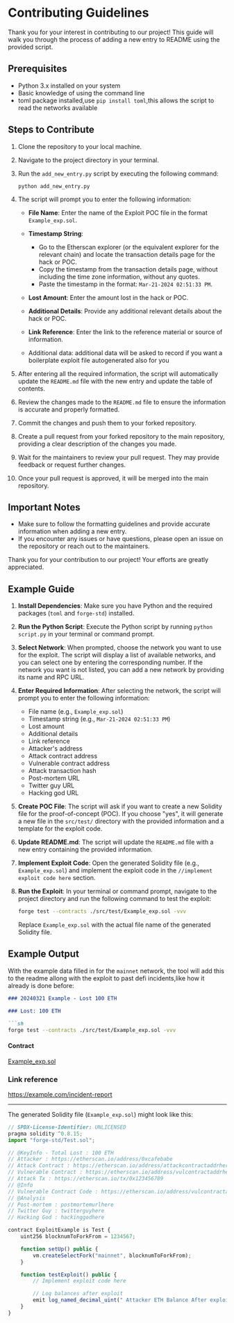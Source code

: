 # Contributing Guidelines

Thank you for your interest in contributing to our project! This guide will walk you through the process of adding a new entry to README using the provided script.

## Prerequisites

- Python 3.x installed on your system
- Basic knowledge of using the command line
- toml package installed,use `pip install toml`,this allows the script to read the networks available 

## Steps to Contribute

1. Clone the repository to your local machine.

2. Navigate to the project directory in your terminal.

3. Run the `add_new_entry.py` script by executing the following command:
   ```
   python add_new_entry.py
   ```

4. The script will prompt you to enter the following information:

   - **File Name**: Enter the name of the Exploit POC file in the format `Example_exp.sol`.

   - **Timestamp String**: 
     - Go to the Etherscan explorer (or the equivalent explorer for the relevant chain) and locate the transaction details page for the hack or POC.
     - Copy the timestamp from the transaction details page, without including the time zone information, without any quotes.
     - Paste the timestamp in the format: `Mar-21-2024 02:51:33 PM`.

   - **Lost Amount**: Enter the amount lost in the hack or POC.

   - **Additional Details**: Provide any additional relevant details about the hack or POC.

   - **Link Reference**: Enter the link to the reference material or source of information.

   - Additional data: additional data will be asked to record if you want a boilerplate exploit file autogenerated also for you

5. After entering all the required information, the script will automatically update the `README.md` file with the new entry and update the table of contents.

6. Review the changes made to the `README.md` file to ensure the information is accurate and properly formatted.

7. Commit the changes and push them to your forked repository.

8. Create a pull request from your forked repository to the main repository, providing a clear description of the changes you made.

9. Wait for the maintainers to review your pull request. They may provide feedback or request further changes.

10. Once your pull request is approved, it will be merged into the main repository.

## Important Notes

- Make sure to follow the formatting guidelines and provide accurate information when adding a new entry.
- If you encounter any issues or have questions, please open an issue on the repository or reach out to the maintainers.

Thank you for your contribution to our project! Your efforts are greatly appreciated.


## Example Guide

1. **Install Dependencies**: Make sure you have Python and the required packages (`toml` and `forge-std`) installed.

2. **Run the Python Script**: Execute the Python script by running `python script.py` in your terminal or command prompt.

3. **Select Network**: When prompted, choose the network you want to use for the exploit. The script will display a list of available networks, and you can select one by entering the corresponding number. If the network you want is not listed, you can add a new network by providing its name and RPC URL.

4. **Enter Required Information**: After selecting the network, the script will prompt you to enter the following information:

   - File name (e.g., `Example_exp.sol`)
   - Timestamp string (e.g., `Mar-21-2024 02:51:33 PM`)
   - Lost amount
   - Additional details
   - Link reference
   - Attacker's address
   - Attack contract address
   - Vulnerable contract address
   - Attack transaction hash
   - Post-mortem URL
   - Twitter guy URL
   - Hacking god URL

5. **Create POC File**: The script will ask if you want to create a new Solidity file for the proof-of-concept (POC). If you choose "yes", it will generate a new file in the `src/test/` directory with the provided information and a template for the exploit code.

6. **Update README.md**: The script will update the `README.md` file with a new entry containing the provided information.

7. **Implement Exploit Code**: Open the generated Solidity file (e.g., `Example_exp.sol`) and implement the exploit code in the `//implement exploit code here` section.

8. **Run the Exploit**: In your terminal or command prompt, navigate to the project directory and run the following command to test the exploit:

   ```sh
   forge test --contracts ./src/test/Example_exp.sol -vvv
   ```

   Replace `Example_exp.sol` with the actual file name of the generated Solidity file.

## Example Output

With the example data filled in for the `mainnet` network, the tool will add this to the readme allong with the exploit to past defi incidents,like how it already is done before:

```markdown
### 20240321 Example - Lost 100 ETH

### Lost: 100 ETH

```sh
forge test --contracts ./src/test/Example_exp.sol -vvv
```
#### Contract
[Example_exp.sol](src/test/Example_exp.sol)
### Link reference

https://example.com/incident-report

---

The generated Solidity file (`Example_exp.sol`) might look like this:

```js
// SPDX-License-Identifier: UNLICENSED
pragma solidity ^0.8.15;
import "forge-std/Test.sol";

// @KeyInfo - Total Lost : 100 ETH
// Attacker : https://etherscan.io/address/0xcafebabe
// Attack Contract : https://etherscan.io/address/attackcontractaddrhere
// Vulnerable Contract : https://etherscan.io/address/vulcontractaddrhere
// Attack Tx : https://etherscan.io/tx/0x123456789
// @Info
// Vulnerable Contract Code : https://etherscan.io/address/vulcontractaddrhere#code
// @Analysis
// Post-mortem : postmortemurlhere
// Twitter Guy : twitterguyhere
// Hacking God : hackinggodhere

contract ExploitExample is Test {
    uint256 blocknumToForkFrom = 1234567;

    function setUp() public {
        vm.createSelectFork("mainnet", blocknumToForkFrom);
    }

    function testExploit() public {
        // Implement exploit code here

        // Log balances after exploit
        emit log_named_decimal_uint(" Attacker ETH Balance After exploit", address(this).balance, 18);
    }
}
```
